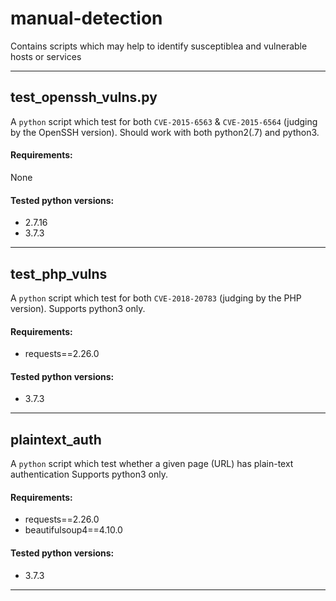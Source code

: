 # manual-detection
Contains scripts which may help to identify susceptiblea and vulnerable hosts or services

---
## test_openssh_vulns.py
A `python` script which test for both `CVE-2015-6563` & `CVE-2015-6564` (judging by the OpenSSH version).
Should work with both python2(.7) and python3.
#### Requirements:
None
#### Tested python versions:
- 2.7.16
- 3.7.3
---
## test_php_vulns
A `python` script which test for both `CVE-2018-20783` (judging by the PHP version).
Supports python3 only.
#### Requirements:
- requests==2.26.0
#### Tested python versions:
- 3.7.3
---
## plaintext_auth
A `python` script which test whether a given page (URL) has plain-text authentication
Supports python3 only.
#### Requirements:
- requests==2.26.0
- beautifulsoup4==4.10.0
#### Tested python versions:
- 3.7.3
---
